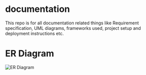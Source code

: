 # documentation
This repo is for all documentation related things like Requirement specification, UML diagrams, frameworks used, project setup and deployment instructions etc.

# ER Diagram
![ER Diagram](/../master/er_diagram.png?raw=true "ER DIAGRAM")
